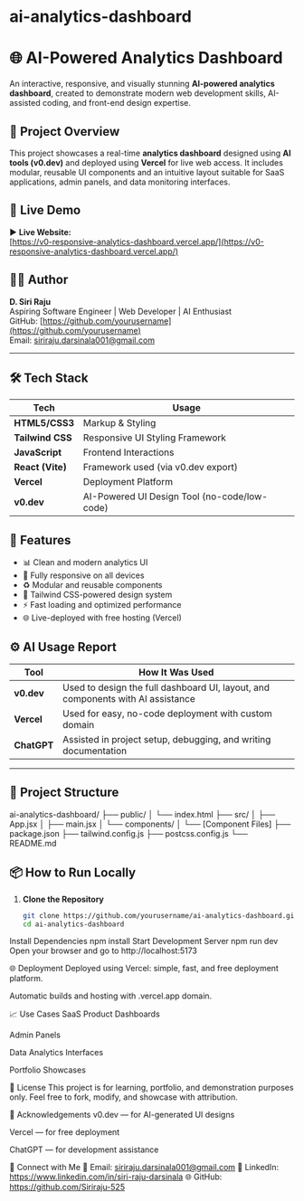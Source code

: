 # ai-analytics-dashboard
# 🌐 AI-Powered Analytics Dashboard

An interactive, responsive, and visually stunning **AI-powered analytics dashboard**, created to demonstrate modern web development skills, AI-assisted coding, and front-end design expertise.


## 📍 Project Overview

This project showcases a real-time **analytics dashboard** designed using **AI tools (v0.dev)** and deployed using **Vercel** for live web access. It includes modular, reusable UI components and an intuitive layout suitable for SaaS applications, admin panels, and data monitoring interfaces.



## 🚀 Live Demo

▶️ **Live Website:**  
[https://v0-responsive-analytics-dashboard.vercel.app/](https://v0-responsive-analytics-dashboard.vercel.app/)



## 🧑‍💻 Author

**D. Siri Raju**  
Aspiring Software Engineer | Web Developer | AI Enthusiast  
GitHub: [https://github.com/yourusername](https://github.com/yourusername)  
Email: siriraju.darsinala001@gmail.com

---

## 🛠️ Tech Stack

| Tech             | Usage                                      |
|------------------|--------------------------------------------|
| **HTML5/CSS3**   | Markup & Styling                           |
| **Tailwind CSS** | Responsive UI Styling Framework           |
| **JavaScript**   | Frontend Interactions                      |
| **React (Vite)** | Framework used (via v0.dev export)         |
| **Vercel**       | Deployment Platform                        |
| **v0.dev**       | AI-Powered UI Design Tool (no-code/low-code) |


## 🧩 Features

- 📊 Clean and modern analytics UI
- 📱 Fully responsive on all devices
- ♻️ Modular and reusable components
- 🎨 Tailwind CSS-powered design system
- ⚡ Fast loading and optimized performance
- 🌐 Live-deployed with free hosting (Vercel)


## ⚙️ AI Usage Report

| Tool     | How It Was Used |
|----------|------------------|
| **v0.dev** | Used to design the full dashboard UI, layout, and components with AI assistance |
| **Vercel** | Used for easy, no-code deployment with custom domain |
| **ChatGPT** | Assisted in project setup, debugging, and writing documentation |

---

## 📂 Project Structure

ai-analytics-dashboard/
├── public/
│ └── index.html
├── src/
│ ├── App.jsx
│ ├── main.jsx
│ └── components/
│ └── [Component Files]
├── package.json
├── tailwind.config.js
├── postcss.config.js
└── README.md



## 📦 How to Run Locally

1. **Clone the Repository**
   ```bash
   git clone https://github.com/yourusername/ai-analytics-dashboard.git
   cd ai-analytics-dashboard
Install Dependencies
npm install
Start Development Server
npm run dev
Open your browser and go to http://localhost:5173

🌐 Deployment
Deployed using Vercel: simple, fast, and free deployment platform.

Automatic builds and hosting with .vercel.app domain.

📈 Use Cases
SaaS Product Dashboards

Admin Panels

Data Analytics Interfaces

Portfolio Showcases

📝 License
This project is for learning, portfolio, and demonstration purposes only.
Feel free to fork, modify, and showcase with attribution.

📢 Acknowledgements
v0.dev — for AI-generated UI designs

Vercel — for free deployment

ChatGPT — for development assistance

🔗 Connect with Me
📧 Email: siriraju.darsinala001@gmail.com
🔗 LinkedIn: https://www.linkedin.com/in/siri-raju-darsinala
🌐 GitHub: https://github.com/Siriraju-525

